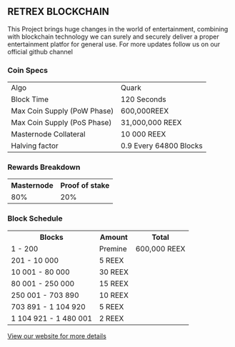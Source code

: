 <h2>RETREX BLOCKCHAIN</h2>
<p>

</p>
<p>
This Project brings huge changes in the world of entertainment, combining with blockchain technology we can surely and securely deliver a proper entertainment platfor for general use. For more updates follow us on our official github channel
</p>
<h3>Coin Specs</h3>
<table>
<tbody><tr><td>Algo</td><td>Quark</td></tr>
<tr><td>Block Time</td><td>120 Seconds</td></tr>
<tr><td>Max Coin Supply (PoW Phase)</td><td>600,000REEX</td></tr>
<tr><td>Max Coin Supply (PoS Phase)</td><td>31,000,000 REEX</td></tr>
<tr><td>Masternode Collateral</td><td>10 000 REEX</td></tr>
<tr><td>Halving factor</td><td>0.9 Every 64800 Blocks</td></tr>
</tbody></table>
<h3>Rewards Breakdown</h3>
<table>
<tbody><tr><th>Masternode</th><th>Proof of stake</th></tr>
<tr><td>80%</td><td>20%</td></tr>
</tbody></table>
<h3>Block Schedule</h3>
<table>
<tbody><tr><th>Blocks</th><th>Amount</th><th>Total</th></tr>
<tr><td>1 - 200</td><td>Premine</td><td>600,000 REEX</td></tr>
<tr><td>201 - 10 000</td><td>5 REEX</td></tr>
<tr><td>10 001 - 80 000</td><td>30 REEX</td></tr>
<tr><td>80 001 - 250 000</td><td>15 REEX</td></tr>
<tr><td>250 001 - 703 890</td><td>10 REEX</td></tr>
<tr><td>703 891 - 1 104 920</td><td>5 REEX</td></tr>
<tr><td>1 104 921 - 1 480 001</td><td>2 REEX</td></tr>
</tbody></table>

<a href="https://retrex.io" title="Retrex Website" target="_blank">View our website for more details</a>
